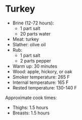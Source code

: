 Turkey
=======

- Brine (12-72 hours):
  - 1 part salt
  - 20 parts water
- Meat: turkey
- Slather: olive oil
- Rub:
  - 1 part salt
  - 2 parts pepper
- Warm up: 30 minutes
- Wood: apple, hickory, or oak
- Smoker temperature: 265 F
- Internal temperature: 165 F
- Rested temperature: 130-140 F

Approximate cook times:

- Thighs: 1.5 hours
- Breasts: 1.5 hours
